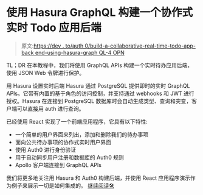 # 使用 Hasura GraphQL 构建一个协作式实时 Todo 应用后端

> 原文:[https://dev . to/auth 0/build-a-collaborative-real-time-todo-app-back end-using-hasura-graph QL-4 OPN](https://dev.to/auth0/build-a-collaborative-real-time-todo-app-backend-using-hasura-graphql-4opn)

TL；DR 在本教程中，我们将使用 GraphQL APIs 构建一个实时待办应用后端，使用 JSON Web 令牌进行保护。

用 Hasura 设置实时后端 Hasura 通过 PostgreSQL 提供即时的实时 GraphQL APIs。它带有内置的基于角色的访问控制，并支持通过 webhooks 和 JWT 进行授权。Hasura 在连接到 PostgreSQL 数据库时会自动生成类型、查询和突变，客户端可以直接用 auth 进行查询。

已经使用 React 实现了一个前端应用程序，它具有以下特性:

*   一个简单的用户界面来列出，添加和删除我们的待办事项
*   面向公共待办事项的协作式实时用户界面
*   使用 Auth0 进行身份验证
*   用于自动同步用户注册和数据库的 Auth0 规则
*   Apollo 客户端连接到 GraphQL APIs

我们将更多地关注用 Hasura 和 Auth0 构建后端，并使用 React 应用程序演示作为例子来展示一切是如何集成的。
[继续阅读🛠](https://auth0.com/blog/building-a-collaborative-todo-app-with-realtime-graphql-using-hasura/?utm_source=dev&utm_medium=sc&utm_campaign=collabapp_hasura)